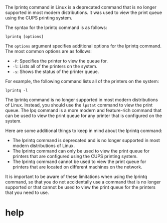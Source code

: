 The lprintq command in Linux is a deprecated command that is no longer supported in most modern distributions. It was used to view the print queue using the CUPS printing system.

The syntax for the lprintq command is as follows:

```
lprintq [options]
```

The `options` argument specifies additional options for the lprintq command. The most common options are as follows:

* `-P`: Specifies the printer to view the queue for.
* `-l`: Lists all of the printers on the system.
* `-s`: Shows the status of the printer queue.

For example, the following command lists all of the printers on the system:

```
lprintq -l
```

The lprintq command is no longer supported in most modern distributions of Linux. Instead, you should use the `lpstat` command to view the print queue. The lpq command is a more modern and feature-rich command that can be used to view the print queue for any printer that is configured on the system.

Here are some additional things to keep in mind about the lprintq command:

* The lprintq command is deprecated and is no longer supported in most modern distributions of Linux.
* The lprintq command can only be used to view the print queue for printers that are configured using the CUPS printing system.
* The lprintq command cannot be used to view the print queue for printers that are located on different machines on the network.

It is important to be aware of these limitations when using the lprintq command, so that you do not accidentally use a command that is no longer supported or that cannot be used to view the print queue for the printers that you need to use.




# help 

```

```
